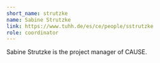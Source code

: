 ```yaml
---
short_name: strutzke
name: Sabine Strutzke
link: https://www.tuhh.de/es/ce/people/sstrutzke
role: coordinator
---
```

Sabine Strutzke is the project manager of CAUSE.
